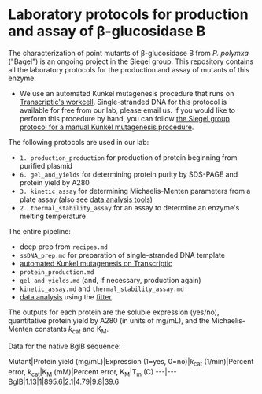 # Laboratory protocols for production and assay of β-glucosidase B

The characterization of point mutants of β-glucosidase B from *P. polymxa* ("Bagel") is an ongoing project in the Siegel group. This repository contains all the laboratory protocols for the production and assay of mutants of this enzyme.

+ We use an automated Kunkel mutagenesis procedure that runs on [Transcriptic's workcell](https://www.transcriptic.com/). Single-stranded DNA for this protocol is available for free from our lab, please email us. If you would like to perform this procedure by hand, you can follow [the Siegel group protocol for a manual Kunkel mutagenesis procedure](https://docs.google.com/a/ucdavis.edu/folderview?usp=sharing&id=0B3zIXvOOrmpqcEM5WWRadThsVUE).

The following protocols are used in our lab:

+ `1. production_production` for production of protein beginning from purified plasmid
+ `6. gel_and_yields` for determining protein purity by SDS-PAGE and protein yield by A280
+ `3. kinetic_assay` for determining Michaelis-Menten parameters from a plate assay (also see [data analysis tools](bagel-fitter))
+ `2. thermal_stability_assay` for an assay to determine an enzyme's melting temperature

The entire pipeline:

+ deep prep from `recipes.md`
+ `ssDNA_prep.md` for preparation of single-stranded DNA template
+ [automated Kunkel mutagenesis on Transcriptic](bagel-robot)
+ `protein_production.md`
+ `gel_and_yields.md` (and, if necessary, production again)
+ `kinetic_assay.md` and `thermal_stability_assay.md`
+ [data analysis](bagel-fitter) using the [fitter]()

The outputs for each protein are the soluble expression (yes/no), quantitative protein yield by A280 (in units of mg/mL), and the Michaelis-Menten constants *k*<sub>cat</sub> and K<sub>M</sub>.

Data for the native BglB sequence:

Mutant|Protein yield (mg/mL)|Expression (1=yes, 0=no)|*k*<sub>cat</sub> (1/min)|Percent error, *k*<sub>cat</sub>|K<sub>M</sub> (mM)|Percent error, K<sub>M</sub>|T<sub>m</sub> (C)
---|---
BglB|1.13|1|895.6|2.1|4.79|9.8|39.6
